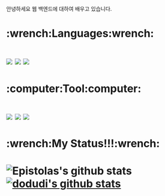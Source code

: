 안녕하세요 웹 백엔드에 대하여 배우고 있습니다.

<h1>:wrench:Languages:wrench:<h1>
  <img src="https://img.shields.io/badge/Java-007396?style=flat-square&logo=Java&logoColor=white"/> <img src="https://img.shields.io/badge/Springboot-007396?style=flat-square&logo=springboot&logoColor=white"/> <img src="https://img.shields.io/badge/Docker-007396?style=flat-square&logo=docker&logoColor=white"/>
<h1>:computer:Tool:computer:<h1>
<img src="https://img.shields.io/badge/Unity-000000?style=flat-square&logo=Unity&logoColor=white"/> <img src="https://img.shields.io/badge/Github-181717?style=flat-square&logo=GitHub&logoColor=white"/> <img src="https://img.shields.io/badge/MySQL-4479A1?style=flat-square&logo=MySQL&logoColor=white"/>

<h1>:wrench:My Status!!!:wrench:<h1>
  
![Epistolas's github stats](https://github-readme-stats.vercel.app/api?username=dodudi&show_icons=true)
  [![dodudi's github stats](https://github-readme-stats.vercel.app/api/top-langs/?username=dodudi&show_icons=true&hide_border=true&title_color=004386&icon_color=004386&layout=compact)](https://github.com/dodudi)


